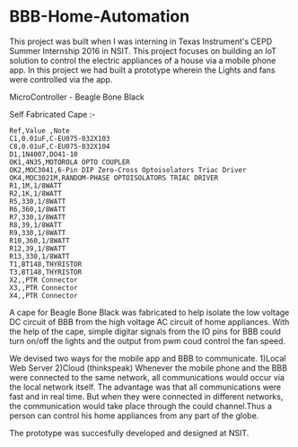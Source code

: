 # BBB-Home-Automation
This project was built when I was interning in Texas Instrument's CEPD Summer Internship 2016 in NSIT.
This project focuses on building an IoT solution to control the electric appliances of a house via a mobile phone app. In this project we had built a prototype wherein the Lights and fans were controlled via the app.

MicroController - Beagle Bone Black


Self Fabricated Cape :- 

    Ref,Value ,Note
    C1,0.01uF,C-EU075-032X103
    C8,0.01uF,C-EU075-032X104
    D1,1N4007,DO41-10
    OK1,4N35,MOTOROLA OPTO COUPLER
    OK2,MOC3041,6-Pin DIP Zero-Cross Optoisolators Triac Driver 
    OK4,MOC3021M,RANDOM-PHASE OPTOISOLATORS TRIAC DRIVER 
    R1,1M,1/8WATT
    R2,1K,1/8WATT
    R5,330,1/8WATT
    R6,360,1/8WATT
    R7,330,1/8WATT
    R8,39,1/8WATT
    R9,330,1/8WATT
    R10,360,1/8WATT
    R12,39,1/8WATT
    R13,330,1/8WATT
    T1,BT148,THYRISTOR
    T3,BT148,THYRISTOR
    X2,,PTR Connector
    X3,,PTR Connector
    X4,,PTR Connector
A cape for Beagle Bone Black was fabricated to help isolate the low voltage DC circuit of BBB from the high voltage AC circuit of home appliances. With the help of the cape, simple digitar signals from the IO pins for BBB could turn on/off the lights and the output from pwm coud control the fan speed.

We devised two ways for the mobile app and BBB to communicate.
      1)Local Web Server
      2)Cloud (thinkspeak)
Whenever the mobile phone and the BBB were connected to the same network, all communications would occur via the local network itself. The advantage was that all communications were fast and in real time.
But when they were connected in different networks, the communication would take place through the could channel.Thus a person can control his home appliances from any part of the globe.

The prototype was succesfully developed and designed at NSIT.
